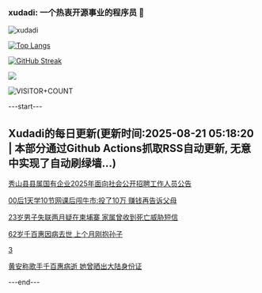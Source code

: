 ### xudadi: 一个热衷开源事业的程序员 👋

![xudadi](https://github-readme-stats-git-masterorgs-github-readme-stats-team.vercel.app/api?username=xudadi)

[![Top Langs](https://github-readme-stats.vercel.app/api/top-langs/?username=xudadi)](https://github.com/anuraghazra/github-readme-stats)

[![GitHub Streak](https://streak-stats.demolab.com?user=xudadi&locale=zh_Hans)](https://git.io/streak-stats)

![](https://raw.githubusercontent.com/xudadi/xudadi/main/assets/github-contribution-grid-snake.svg)

![VISITOR+COUNT](https://komarev.com/ghpvc/?username=xudadi&label=VISITOR+COUNT)


---start---

## Xudadi的每日更新(更新时间:2025-08-21 05:18:20 | 本部分通过Github Actions抓取RSS自动更新, 无意中实现了自动刷绿墙...)

[秀山县县属国有企业2025年面向社会公开招聘工作人员公告](https://www.gongkaoleida.com/article/2577593)

[00后1天学10节网课后闯牛市:投了10万 赚钱再告诉父母](https://m.163.com/news/article/K7DOPLP50530NLC9.html)

[23岁男子失联两月疑在柬埔寨 家属曾收到死亡威胁短信](https://m.163.com/news/article/K7E9U47A0514D3UH.html)

[62岁千百惠因病去世 上个月刚抱孙子](https://m.163.com/news/article/K7EFFIJ9051492T3.html)

[3](https://m.163.com/touch/news/sub/domestic)

[黄安称歌手千百惠病逝 她曾晒出大陆身份证](https://m.163.com/news/article/K7EEVR9F05129QAF.html)

---end---

